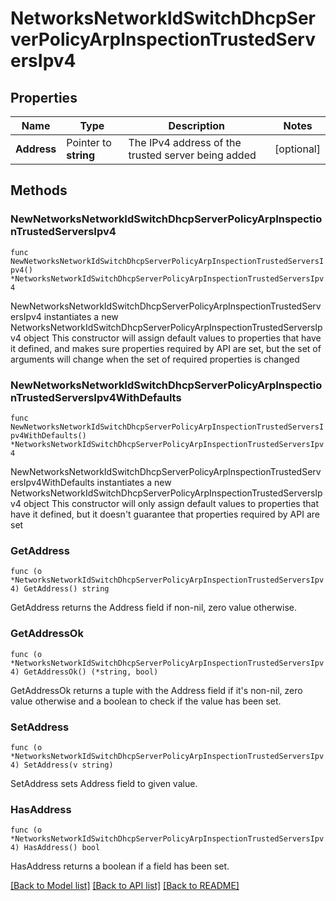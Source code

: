 # NetworksNetworkIdSwitchDhcpServerPolicyArpInspectionTrustedServersIpv4

## Properties

Name | Type | Description | Notes
------------ | ------------- | ------------- | -------------
**Address** | Pointer to **string** | The IPv4 address of the trusted server being added | [optional] 

## Methods

### NewNetworksNetworkIdSwitchDhcpServerPolicyArpInspectionTrustedServersIpv4

`func NewNetworksNetworkIdSwitchDhcpServerPolicyArpInspectionTrustedServersIpv4() *NetworksNetworkIdSwitchDhcpServerPolicyArpInspectionTrustedServersIpv4`

NewNetworksNetworkIdSwitchDhcpServerPolicyArpInspectionTrustedServersIpv4 instantiates a new NetworksNetworkIdSwitchDhcpServerPolicyArpInspectionTrustedServersIpv4 object
This constructor will assign default values to properties that have it defined,
and makes sure properties required by API are set, but the set of arguments
will change when the set of required properties is changed

### NewNetworksNetworkIdSwitchDhcpServerPolicyArpInspectionTrustedServersIpv4WithDefaults

`func NewNetworksNetworkIdSwitchDhcpServerPolicyArpInspectionTrustedServersIpv4WithDefaults() *NetworksNetworkIdSwitchDhcpServerPolicyArpInspectionTrustedServersIpv4`

NewNetworksNetworkIdSwitchDhcpServerPolicyArpInspectionTrustedServersIpv4WithDefaults instantiates a new NetworksNetworkIdSwitchDhcpServerPolicyArpInspectionTrustedServersIpv4 object
This constructor will only assign default values to properties that have it defined,
but it doesn't guarantee that properties required by API are set

### GetAddress

`func (o *NetworksNetworkIdSwitchDhcpServerPolicyArpInspectionTrustedServersIpv4) GetAddress() string`

GetAddress returns the Address field if non-nil, zero value otherwise.

### GetAddressOk

`func (o *NetworksNetworkIdSwitchDhcpServerPolicyArpInspectionTrustedServersIpv4) GetAddressOk() (*string, bool)`

GetAddressOk returns a tuple with the Address field if it's non-nil, zero value otherwise
and a boolean to check if the value has been set.

### SetAddress

`func (o *NetworksNetworkIdSwitchDhcpServerPolicyArpInspectionTrustedServersIpv4) SetAddress(v string)`

SetAddress sets Address field to given value.

### HasAddress

`func (o *NetworksNetworkIdSwitchDhcpServerPolicyArpInspectionTrustedServersIpv4) HasAddress() bool`

HasAddress returns a boolean if a field has been set.


[[Back to Model list]](../README.md#documentation-for-models) [[Back to API list]](../README.md#documentation-for-api-endpoints) [[Back to README]](../README.md)


